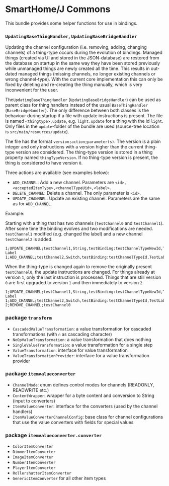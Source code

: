 # SmartHome/J Commons

This bundle provides some helper functions for use in bindings.

### `UpdatingBaseThingHandler`, `UpdatingBaseBridgeHandler`

Updating the channel configuration (i.e. removing, adding, changing channels) of a thing-type occurs during the evolution of bindings.
Managed things (created via UI and stored in the JSON-database) are restored from the database on startup in the same way they have been stored previously while unmanaged things are newly created all the time.
This results in out-dated managed things (missing channels, no longer existing channels or wrong channel-type).
With the current core implementation this can only be fixed by deleting and re-creating the thing manually, which is very inconvenient for the user.

The`UpdatingBaseThingHandler` (`UpdatingBaseBridgeHandler`) can be used as parent class for thing handlers instead of the usual `BaseThingHandler` (`BaseBridgeHandler`).
The only difference between both classes is the behaviour during startup if a file with update instructions is present.
The file is named `<thingtype>.update`, e.g. `light.update` for a thing with the id `light`.
Only files in the `update`-folder of the bundle are used (source-tree location is `src/main/resources/update`).

The file has the format `version;action;parameter(s)`.
The version is a plain integer and only instructions with a version higher than the current thing-type version are considered.
The thing-type version is stored in a thing property named `thingTypeVersion`.
If no thing-type version is present, the thing is considered to have version `0`.

Three actions are available (see examples below):

- `ADD_CHANNEL`: Add a new channel. Parameters are `<id>,<acceptedItemType>,<channelTypeUid>,<label>`.  
- `DELETE_CHANNEL`: Delete a channel. The only parameter is `<id>`.
- `UPDATE_CHANNNEL`: Update an existing channel. Parameters are the same as for `ADD_CHANNEL`.

Example:

Starting with a thing that has two channels (`testChannel0` and `testChannel1`).
After some time the binding evolves and two modifications are needed.
`testChannel1` modified (e.g. changed the label) and a new channel `testChannel2` is added.

```
1;UPDATE_CHANNEL;testChannel1,String,testBinding:testChannelTypeNewId,Test Label
1;ADD_CHANNEL;testChannel2,Switch,testBinding:testChannelTypeId,TestLabel
```

When the thing-type is changed again to remove the originally present `testChannel0`, the update instructions are changed.
For things already at version `1`, only the last instruction is processed.
Things that are still version `0` are first upgraded to version `1` and then immediately to version `2`

```
1;UPDATE_CHANNEL;testChannel1,String,testBinding:testChannelTypeNewId,Test Label
1;ADD_CHANNEL;testChannel2,Switch,testBinding:testChannelTypeId,TestLabel
2;REMOVE_CHANNEL;testChannel0
```

### package `transform`

- `CascadedValueTransformation`: a value transformation for cascaded transformations (with `∩` as cascading character)
- `NoOpValueTransformation`: a value transformation that does nothing
- `SingleValueTransformation`: a value transformation for a single step
- `ValueTransformation`: interface for value transformation
- `ValueTransformationProvider`: interface for a value transformation provider

### package `itemvalueconverter`

- `ChannelMode`: enum defines control modes for channels (READONLY, READWRITE etc.)
- `ContentWrapper`: wrapper for a byte content and conversion to String (input to converters)
- `ItemValueConverter`: interface for the converters (used by the channel handlers)
- `ItemValueConverterChannelConfig`: base class for channel configurations that use the value converters with fields for special values

### package `itemvalueconverter.converter`

- `ColorItemConverter`
- `DimmerItemConverter`
- `ImageItemConverter`
- `NumberItemConverter`
- `PlayerItemConverter`
- `RollershutterItemConverter`
- `GenericItemConverter` for all other item types
